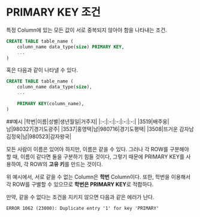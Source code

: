 # PRIMARY KEY 조건

특정 Column에 있는 모든 값이 서로 중복되지 않아야 함을 나타내는 조건.

```sql
CREATE TABLE table_name (
	column_name data_type(size) PRIMARY KEY,
	...
)
```

혹은 다음과 같이 나타낼 수 있다.

```sql
CREATE TABLE table_name (
    column_name data_type(size),
    ...
    
    PRIMARY KEY(column_name),
)
```

##예시
|학번|이름|성별|생년월일|거주지|
|:-:|:-:|:-:|:-:|:-:|
|3519|배주웅|남|980327|경기도광주|
|3537|홍영택|남|980716|경기도평택|
|3508|뜨거운 감자남 김정욱|남|980523|감자왕국|

모든 사람이 이름은 있어야 하지만, 이름은 같을 수 있다. 그러나 각 ROW를 구분해야 할 때, 이름이 같다면 둘을 구분하기 힘들 것이다, 그렇기 때문에 PRIMARY KEY를 사용하여, 각 ROW의 **고유 키**를 만드는 것이다.

위 예시에서, 서로 같을 수 없는 Column은 **학번** Column이다. 또한, 학번을 이용해서 각 ROW를 구별할 수 있으므로 **학번은 PRIMARY KEY**로 적합하다. 

만약, 같을 수 없다는 조건을 지키지 않으면 다음과 같은 에러가 난다.

```
ERROR 1062 (23000): Duplicate entry '1' for key 'PRIMARY'
```

